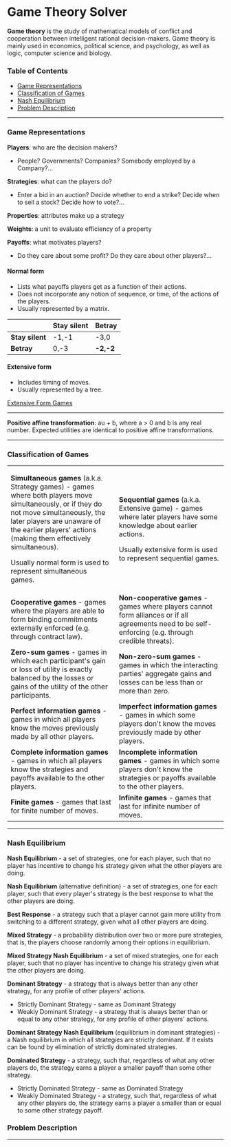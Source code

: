 # Game Theory Solver

**Game theory** is the study of mathematical models of conflict and cooperation between intelligent rational
decision-makers.
Game theory is mainly used in economics, political science, and psychology, as well as logic, computer science and
biology.

### Table of Contents

- [Game Representations](#game-representations)
- [Classification of Games](#classification-of-games)
- [Nash Equilibrium](#nash-equilibrium)
- [Problem Description](#problem-description)

---

### Game Representations

**Players**: who are the decision makers?
- People? Governments? Companies? Somebody employed by a Company?...

**Strategies**: what can the players do?
- Enter a bid in an auction? Decide whether to end a strike? Decide when to sell a stock? Decide how to vote?...

**Properties**: attributes make up a strategy

**Weights**: a unit to evaluate efficiency of a property

**Payoffs**: what motivates players?
- Do they care about some profit? Do they care about other players?...

#### Normal form

- Lists what payoffs players get as a function of their actions.
- Does not incorporate any notion of sequence, or time, of the actions of the players.
- Usually represented by a matrix.

|                 | **Stay silent**       | **Betray**          |
| ---             | ---                   | ---                 |
| **Stay silent** | -1,-1                 | -3,0                |
| **Betray**      | 0,-3                  | **-2,-2**           |

#### Extensive form

- Includes timing of moves.
- Usually represented by a tree.

[Extensive Form Games](#extensive-form-games)

---

**Positive affine transformation**: au + b, where a > 0
and b is any real number. Expected utilities are identical to positive affine transformations.

---

### Classification of Games

<table style="table-layout:fixed">
  <colgroup>
    <col style="width:50%"/>
    <col style="width:50%"/>
  </colgroup>
  <tr>
    <td>
      <p><b>Simultaneous games</b> (a.k.a. Strategy games) - games where both players move simultaneously, or if they do
       not move simultaneously, the later players are unaware of the earlier players' actions (making them effectively
        simultaneous).
      <p>Usually normal form is used to represent simultaneous games.
    </td>
    <td>
      <p><b>Sequential games</b> (a.k.a. Extensive game) - games where later players have some knowledge about earlier 
      actions.
      <p>Usually extensive form is used to represent sequential games.
    </td>
  </tr>
  <tr>
    <td>
      <b>Cooperative games</b> - games where the players are able to form binding commitments externally enforced (e.g.
      through contract law).
    </td>
    <td>
      <b>Non-cooperative games</b> - games where players cannot form alliances or if all agreements need to be
      self-enforcing (e.g. through credible threats).
    </td>
  </tr>
  <tr>
    <td>
      <b>Zero-sum games</b> - games in which each participant's gain or loss of utility is exactly balanced by the
      losses or gains of the utility of the other participants.
    </td>
    <td>
      <b>Non-zero-sum games</b> - games in which the interacting parties' aggregate gains and losses can be less
      than or more than zero.
    </td>
  </tr>
  <tr>
    <td>
      <b>Perfect information games</b> - games in which all players know the moves previously made by all other players.
    </td>
    <td>
      <b>Imperfect information games</b> - games in which some players don't know the moves previously made by other 
      players.
    </td>
  </tr>
  <tr>
    <td>
      <b>Complete information games</b> - games in which all players know the strategies and payoffs available to the 
      other players.
    </td>
    <td>
      <b>Incomplete information games</b> - games in which some players don't know the strategies or payoffs available
      to the other players.
    </td>
  </tr>
  <tr>
    <td>
      <b>Finite games</b> - games that last for finite number of moves.
    </td>
    <td>
      <b>Infinite games</b> - games that last for infinite number of moves.
    </td>
  </tr>
</table>

---

### Nash Equilibrium

**Nash Equilibrium** - a set of strategies, one for each player, such that no player has incentive to change
his strategy given what the other players are doing.

**Nash Equilibrium** (alternative definition) - a set of strategies, one for each player, such that every player's
strategy is the best response to what the other players are doing.

**Best Response** - a strategy such that a player cannot gain more utility from switching to a different strategy,
given what all other players are doing.

**Mixed Strategy** - a probability distribution over two or more pure strategies, that is, the players choose
randomly among their options in equilibrium.

**Mixed Strategy Nash Equilibrium** - a set of mixed strategies, one for each player, such that no player has
incentive to change his strategy given what the other players are doing.

**Dominant Strategy** - a strategy that is always better than any other strategy, for any profile of other players'
actions.
- Strictly Dominant Strategy - same as Dominant Strategy
- Weakly Dominant Strategy - a strategy that is always better than or equal to any other strategy, for any profile of
  other players' actions.

**Dominant Strategy Nash Equilibrium** (equilibrium in dominant strategies) - a Nash equilibrium in which all strategies
are strictly dominant. If it exists can be found by elimination of strictly dominated strategies.

**Dominated Strategy** - a strategy, such that, regardless of what any other players do, the strategy earns a player
a smaller payoff than some other strategy.
- Strictly Dominated Strategy - same as Dominated Strategy
- Weakly Dominated Strategy - a strategy, such that, regardless of what any other players do, the strategy earns a
  player a smaller than or equal to some other strategy payoff.

### Problem Description

---
